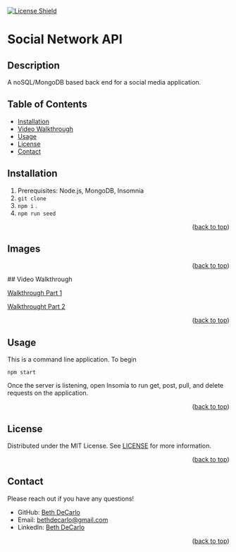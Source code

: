 <p id="readme-top"></p>

[![License Shield](https://img.shields.io/badge/License-MIT-success?style=for-the-badge)](./LICENSE) 

# Social Network API

## Description

A noSQL/MongoDB based back end for a social media application. 

## Table of Contents
- [Installation](#installation)
- [Video Walkthrough](#video-walkthrough)
- [Usage](#usage)
- [License](#license)
- [Contact](#contact)

## Installation

1. Prerequisites: Node.js, MongoDB, Insomnia 
2. `git clone`
3. `npm i` .
4. `npm run seed`

<p align="right">(<a href="#readme-top">back to top</a>)</p>

## Images


<p align="right">(<a href="#readme-top">back to top</a>)</p>
## Video Walkthrough

[Walkthrough Part 1](https://drive.google.com/file/d/1FZquURCggGs0z1qGit1EIXkHQZITT6He/view)

[Walkthrought Part 2]()

<p align="right">(<a href="#readme-top">back to top</a>)</p>

## Usage

This is a command line application. To begin

	npm start

 Once the server is listening, open Insomia to run get, post, pull, and delete requests on the application. 


<p align="right">(<a href="#readme-top">back to top</a>)</p>

## License

Distributed under the MIT License. See [LICENSE](./LICENSE) for more information.
<p align="right">(<a href="#readme-top">back to top</a>)</p>

## Contact

Please reach out if you have any questions!
- GitHub: [Beth DeCarlo](https://github.com/bethdecarlo)
- Email: [bethdecarlo@gmail.com](mailto:bethdecarlo@gmail.com)
- LinkedIn: [Beth DeCarlo](https://www.linkedin.com/in/bethdecarlo/)
<p align="right">(<a href="#readme-top">back to top</a>)</p>
